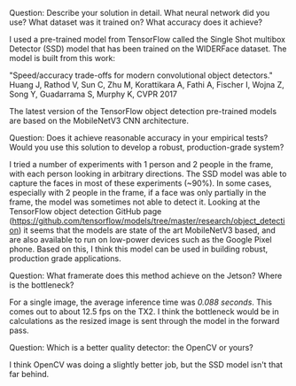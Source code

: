 Question: Describe your solution in detail. What neural network did you use? What dataset was it trained on? 
What accuracy does it achieve?

I used a pre-trained model from TensorFlow called the Single Shot multibox Detector (SSD) model that has been trained on the 
WIDERFace dataset. The model is built from this work:

"Speed/accuracy trade-offs for modern convolutional object detectors."
Huang J, Rathod V, Sun C, Zhu M, Korattikara A, Fathi A, Fischer I, Wojna Z,
Song Y, Guadarrama S, Murphy K, CVPR 2017

The latest version of the TensorFlow object detection pre-trained models are based on the MobileNetV3 CNN architecture.

Question: Does it achieve reasonable accuracy in your empirical tests? Would you use this solution to develop a robust, 
production-grade system?

I tried a number of experiments with 1 person and 2 people in the frame, with each person looking in arbitrary directions. The
SSD model was able to capture the faces in most of these experiments (~90%). In some cases, especially with 2 people in the
frame, if a face was only partially in the frame, the model was sometimes not able to detect it. Looking at the TensorFlow
object detection GitHub page (https://github.com/tensorflow/models/tree/master/research/object_detection) it seems that the
models are state of the art MobileNetV3 based, and are also available to run on low-power devices such as the Google Pixel
phone. Based on this, I think this model can be used in building robust, production grade applications.

Question: What framerate does this method achieve on the Jetson? Where is the bottleneck?

For a single image, the average inference time was *0.088 seconds*. This comes out to about 12.5 fps on the TX2. I think the
bottleneck would be in calculations as the resized image is sent through the model in the forward pass.

Question: Which is a better quality detector: the OpenCV or yours?

I think OpenCV was doing a slightly better job, but the SSD model isn't that far behind.
